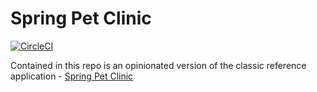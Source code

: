 # Spring Pet Clinic

[![CircleCI](https://circleci.com/gh/hyu6/spring-pet-clinic.svg?style=svg)](https://circleci.com/gh/hyu6/spring-pet-clinic)

Contained in this repo is an opinionated version of the classic reference application - [Spring Pet Clinic](https://github.com/spring-projects/spring-petclinic)
